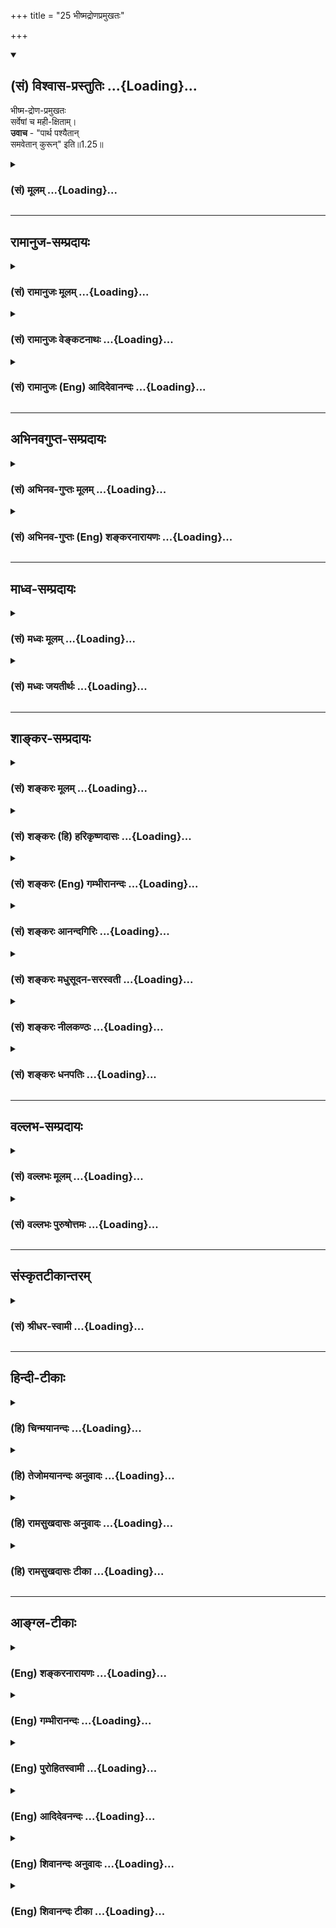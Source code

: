 +++
title = "25 भीष्मद्रोणप्रमुखतः"

+++
<div class="js_include" newlevelforh1="2" title="(सं) विश्वास-प्रस्तुतिः" unfilled url="/mahAbhAratam/shlokashaH/06-bhIShma-parva/03-bhagavad-gItA-parva/saMskRtam/vishvAsa-prastutiH/01_arjuna-viShAda-yogaH/25_bhIShmadroNapramu.md">
<details open><summary><h2>(सं) विश्वास-प्रस्तुतिः ...{Loading}...</h2></summary>

भीष्म-द्रोण-प्रमुखतः  
सर्वेषां च मही-क्षिताम्।  
**उवाच** - "पार्थ पश्यैतान्  
समवेतान् कुरून्" इति॥1.25॥
</details>
</div>
<div class="js_include collapsed" newlevelforh1="3" title="(सं) मूलम्" unfilled url="/mahAbhAratam/shlokashaH/06-bhIShma-parva/03-bhagavad-gItA-parva/saMskRtam/mUlam/01_arjuna-viShAda-yogaH/25_bhIShmadroNapramu.md">
<details><summary><h3>(सं) मूलम् ...{Loading}...</h3></summary>

भीष्मद्रोणप्रमुखतः सर्वेषां च महीक्षिताम्।  
उवाच पार्थ पश्यैतान्समवेतान्कुरूनिति।।1.25।।
</details>
</div>


_________________
## रामानुज-सम्प्रदायः
<div class="js_include collapsed" newlevelforh1="3" title="(सं) रामानुजः मूलम्" unfilled url="/mahAbhAratam/shlokashaH/06-bhIShma-parva/03-bhagavad-gItA-parva/saMskRtam/rAmAnujaH/mUlam/01_arjuna-viShAda-yogaH/25_bhIShmadroNapramu.md">
<details><summary><h3>(सं) रामानुजः मूलम् ...{Loading}...</h3></summary>

स च तेन चोदितः तत्क्षणाद् एव
भीष्मद्रोणादीनां सर्वेषाम् एव महीक्षितां पश्यतां यथाचोदितम् अकरोत्।
ईदृशी भवदीयानां विजयस्थितिः इति च अवोचत्।  

</details>
</div>
<div class="js_include collapsed" newlevelforh1="3" title="(सं) रामानुजः वेङ्कटनाथः" unfilled url="/mahAbhAratam/shlokashaH/06-bhIShma-parva/03-bhagavad-gItA-parva/saMskRtam/rAmAnujaH/venkaTanAthaH/01_arjuna-viShAda-yogaH/25_bhIShmadroNapramu.md">
<details><summary><h3>(सं) रामानुजः वेङ्कटनाथः ...{Loading}...</h3></summary>

  
  
।।1.25।। एवमुक्तः इत्यादेःमहीक्षिताम् इत्यन्तस्यार्थमाह स चेति।
अर्जुनवचनरथस्थापनयोर्व्यवधायकाभावफलितमुक्तंतत्क्षणादेवेति। भीष्मद्रोणप्रमुखतः
इत्यत्र प्रमुखशब्दः आदिशब्दसमानार्थः तद्गतस्तसिप्रत्ययश्च
सार्वविभक्तिकत्वात् षष्ठीबहुवचनार्थ
इत्यभिप्रायेणोक्तंभीष्मद्रोणादीनामिति। तथाचकारोऽवधारणार्थ इति
दर्शयितुंसर्वेषामेवेत्युक्तम्। अनादरे षष्ठीति व्यञ्जनायपश्यतामिति
पदाध्याहारः। यद्वा प्रमुखतः अग्रत इत्यर्थः। तदेवमहीक्षिताम् इत्यत्रापि
बुद्ध्या निष्कृष्य योजनीयम् तदा चकारः समुच्चयार्थः। भाष्ये त्वेवकारोऽपि
तदर्थ एव पश्यतामिति फलितार्थोक्तिः। उवाच पार्थ इत्यस्य तात्पर्यमाह
ईदृशीति। एतान्समवेतान् इति जेतव्यसमुदायप्रदर्शनेन विजयस्थितिरभिप्रेतेति
भावः। यद्वा धार्तराष्ट्रकर्मकविजयस्थितिरित्यर्थः। धृतराष्ट्रं प्रति
सञ्जयवाक्याभिप्रायेणभवदीयानामित्युक्तम्। अथवा
धार्तराष्ट्रकर्तृकविजयस्थितिरित्यमित्युपालम्भगर्भमवोचदित्यर्थः।
अयमेवार्थ उचितः अर्जुनं प्रति कृष्णेन भवतामित्येतावन्मात्रस्य
वक्तव्यत्वात्। धृतराष्ट्रं प्रति तुभवत्पुत्राणाम् पृ.40रा.भा. इति
पूर्वोक्तवत्भवदीयान्विलोक्य पृ.46रा.भा. इति वक्ष्यमाणवच्चात्रापि
भवदीयनिर्देशोपपत्तेः। किमकुर्वत 1।1 इति गूढाभिसन्धेः पृच्छतो
धृतराष्ट्रस्य गूढाभिसन्धिः सञ्जयो धार्तराष्ट्रहृदयविदारणादिकमेवमकथयत्।  
  
  

</details>
</div>
<div class="js_include collapsed" newlevelforh1="3" title="(सं) रामानुजः (Eng) आदिदेवानन्दः" unfilled url="/mahAbhAratam/shlokashaH/06-bhIShma-parva/03-bhagavad-gItA-parva/saMskRtam/rAmAnujaH/english/AdidevAnandaH/01_arjuna-viShAda-yogaH/25_bhIShmadroNapramu.md">
<details><summary><h3>(सं) रामानुजः (Eng) आदिदेवानन्दः ...{Loading}...</h3></summary>

1.20 - 1.25 Arjuna said - Sanjaya said Thus, directed by him, Sri Krsna did immediately as He had been directed, while Bhisma, Drona and others and all the kings were looking on. Such is the prospect of victory for your men.

</details>
</div>


_________________
## अभिनवगुप्त-सम्प्रदायः
<div class="js_include collapsed" newlevelforh1="3" title="(सं) अभिनव-गुप्तः मूलम्" unfilled url="/mahAbhAratam/shlokashaH/06-bhIShma-parva/03-bhagavad-gItA-parva/saMskRtam/abhinava-guptaH/mUlam/01_arjuna-viShAda-yogaH/25_bhIShmadroNapramu.md">
<details><summary><h3>(सं) अभिनव-गुप्तः मूलम् ...{Loading}...</h3></summary>

।।1.25।। No commentary.  
  

</details>
</div>
<div class="js_include collapsed" newlevelforh1="3" title="(सं) अभिनव-गुप्तः (Eng) शङ्करनारायणः" unfilled url="/mahAbhAratam/shlokashaH/06-bhIShma-parva/03-bhagavad-gItA-parva/saMskRtam/abhinava-guptaH/english/shankaranArAyaNaH/01_arjuna-viShAda-yogaH/25_bhIShmadroNapramu.md">
<details><summary><h3>(सं) अभिनव-गुप्तः (Eng) शङ्करनारायणः ...{Loading}...</h3></summary>

1.12 1.29 Sri Abhinavgupta did not comment upon this sloka.

</details>
</div>


_________________
## माध्व-सम्प्रदायः
<div class="js_include collapsed" newlevelforh1="3" title="(सं) मध्वः मूलम्" unfilled url="/mahAbhAratam/shlokashaH/06-bhIShma-parva/03-bhagavad-gItA-parva/saMskRtam/madhvaH/mUlam/01_arjuna-viShAda-yogaH/25_bhIShmadroNapramu.md">
<details><summary><h3>(सं) मध्वः मूलम् ...{Loading}...</h3></summary>

  
  
।।1.25।। Sri Madhvacharya did not comment on this sloka. The commentary
starts from 2.11.  
  

</details>
</div>
<div class="js_include collapsed" newlevelforh1="3" title="(सं) मध्वः जयतीर्थः" unfilled url="/mahAbhAratam/shlokashaH/06-bhIShma-parva/03-bhagavad-gItA-parva/saMskRtam/madhvaH/jayatIrthaH/01_arjuna-viShAda-yogaH/25_bhIShmadroNapramu.md">
<details><summary><h3>(सं) मध्वः जयतीर्थः ...{Loading}...</h3></summary>

  
  
।।1.25।। Sri Jayatirtha did not comment on this sloka. The commentary
starts from 2.11.  
  

</details>
</div>


_________________
## शाङ्कर-सम्प्रदायः
<div class="js_include collapsed" newlevelforh1="3" title="(सं) शङ्करः मूलम्" unfilled url="/mahAbhAratam/shlokashaH/06-bhIShma-parva/03-bhagavad-gItA-parva/saMskRtam/shankaraH/mUlam/01_arjuna-viShAda-yogaH/25_bhIShmadroNapramu.md">
<details><summary><h3>(सं) शङ्करः मूलम् ...{Loading}...</h3></summary>

1.25 Sri Sankaracharya did not comment on this sloka. The commentary
starts from 2.10.  
  

</details>
</div>
<div class="js_include collapsed" newlevelforh1="3" title="(सं) शङ्करः (हि) हरिकृष्णदासः" unfilled url="/mahAbhAratam/shlokashaH/06-bhIShma-parva/03-bhagavad-gItA-parva/saMskRtam/shankaraH/hindI/harikRShNadAsaH/01_arjuna-viShAda-yogaH/25_bhIShmadroNapramu.md">
<details><summary><h3>(सं) शङ्करः (हि) हरिकृष्णदासः ...{Loading}...</h3></summary>

।।1.25।। Sri Sankaracharya did not comment on this sloka.  
  

</details>
</div>
<div class="js_include collapsed" newlevelforh1="3" title="(सं) शङ्करः (Eng) गम्भीरानन्दः" unfilled url="/mahAbhAratam/shlokashaH/06-bhIShma-parva/03-bhagavad-gItA-parva/saMskRtam/shankaraH/english/gambhIrAnandaH/01_arjuna-viShAda-yogaH/25_bhIShmadroNapramu.md">
<details><summary><h3>(सं) शङ्करः (Eng) गम्भीरानन्दः ...{Loading}...</h3></summary>

1.25 Sri Sankaracharya did not comment on this sloka. The commentary
starts from 2.10.

</details>
</div>
<div class="js_include collapsed" newlevelforh1="3" title="(सं) शङ्करः आनन्दगिरिः" unfilled url="/mahAbhAratam/shlokashaH/06-bhIShma-parva/03-bhagavad-gItA-parva/saMskRtam/shankaraH/AnandagiriH/01_arjuna-viShAda-yogaH/25_bhIShmadroNapramu.md">
<details><summary><h3>(सं) शङ्करः आनन्दगिरिः ...{Loading}...</h3></summary>

।।1.25।। भीष्मद्रोणादीनामन्येषां च राज्ञामन्तिके रथं स्थापयित्वा
भगवान्किं कृतवानिति तदाह **उवाचेति।  
  
एतानभ्याशे वर्तमानान्कुरून्कुरुवंशप्रसूतान्भवद्भिः सार्धं युद्धार्थं
संगतान्पश्य। दृष्ट्वा च यैः सहात्र युयुत्सा तवोपावर्तते तैः साकं युद्धं
कुरु। नो खल्वेतेषां शस्त्रास्त्रशिक्षावतां महीक्षितामुपेक्षोपपद्यते
सारथ्ये तु न मनः खेदनीयमित्यर्थः।  
**

</details>
</div>
<div class="js_include collapsed" newlevelforh1="3" title="(सं) शङ्करः मधुसूदन-सरस्वती" unfilled url="/mahAbhAratam/shlokashaH/06-bhIShma-parva/03-bhagavad-gItA-parva/saMskRtam/shankaraH/madhusUdana-sarasvatI/01_arjuna-viShAda-yogaH/25_bhIShmadroNapramu.md">
<details><summary><h3>(सं) शङ्करः मधुसूदन-सरस्वती ...{Loading}...</h3></summary>

।। 1.25एवमर्जुनेन प्रेरितो भगवानहिंसारूपं धर्ममाश्रित्य प्रायशो
युद्धात्तं व्यावर्तयिष्यतीति धृतराष्ट्राभिप्रायमालक्ष्य तन्निराचिकीर्षुः
संजयो धृतराष्ट्रं प्रत्युक्तवानित्याह वैशम्पायनः। हे भारत धृतराष्ट्र
भरतवंशमर्यादामनुसंधायापि द्रोहं परित्यज ज्ञातीनामिति संबोधनाभिप्रायः।
गुडाकाया निद्राया ईशेन जितनिद्रतया सर्वत्र सावधानेनार्जुनेनैवमुक्तो
भगवान् अयं मद्भृत्योऽपि सारथ्ये मां नियोजयतीति दोषमासज्य नाकुप्यत् नवा
तं युद्धान्न्यवर्तयत् किंतु सेनयोरुभयोर्मध्ये भीष्मद्रोणप्रमुखतः तयोः
प्रमुखे संमुखे सर्वेषां महीक्षितां च संमुखे।
आद्यादित्वात्सार्वविभक्तिकस्तसिः। चकारेण समासनिविष्टोऽपि प्रमुखतःशब्द
आकृष्यते। भीष्मद्रोणयोः पृथक्कीर्तनमतिप्राधान्यसूचनाय। रथोत्तममग्निना
दत्तं दिव्यं रथं भगवता स्वयमेव सारथ्येनाधिष्ठिततया च सर्वोत्तमं
स्थापयित्वा हृषीकेशः सर्वेषां निगूढाभिप्रायज्ञो भगवानार्जुनस्य
शोकमोहावुपस्थिताविति विज्ञाय सोपहासमर्जुनमुवाच। हे पार्थ पृथायाः
स्त्रीस्वभावेन शोकमोहग्रस्ततया तत्संबन्धिनस्तवापि तद्वत्ता समुपस्थितेति
सूचयन् हृषीकेशत्वमात्मनो दर्शयति। पृथा मम पितुः स्वसा तस्याः पुत्रोऽसीति
संबन्धोल्लेखेन चाश्वासयति। मम सारथ्ये निश्चितो भूत्वा सर्वानपि
समवेतान्कुरुन्युयुत्सून्पश्य निःशङ्कतयेति दर्शनविध्यभिप्रायः। अहं
सारथ्येऽतिसावधानस्त्वं तु सांप्रतमेव रथित्वं लक्ष्यसीति किं तव
परसेनादर्शनेनेत्यर्जुनस्य धैर्यमापादयितुं पश्येत्येतावत्पर्यन्तं भगवतो
वाक्यम् अन्यथा रथं सेनयोर्मध्ये स्थापयामासेत्येतावन्मात्रं ब्रूयात्।  
  
  

</details>
</div>
<div class="js_include collapsed" newlevelforh1="3" title="(सं) शङ्करः नीलकण्ठः" unfilled url="/mahAbhAratam/shlokashaH/06-bhIShma-parva/03-bhagavad-gItA-parva/saMskRtam/shankaraH/nIlakaNThaH/01_arjuna-viShAda-yogaH/25_bhIShmadroNapramu.md">
<details><summary><h3>(सं) शङ्करः नीलकण्ठः ...{Loading}...</h3></summary>

।।1.25।। महीक्षितां पृथिवीश्वराणाम्।  
  

</details>
</div>
<div class="js_include collapsed" newlevelforh1="3" title="(सं) शङ्करः धनपतिः" unfilled url="/mahAbhAratam/shlokashaH/06-bhIShma-parva/03-bhagavad-gItA-parva/saMskRtam/shankaraH/dhanapatiH/01_arjuna-viShAda-yogaH/25_bhIShmadroNapramu.md">
<details><summary><h3>(सं) शङ्करः धनपतिः ...{Loading}...</h3></summary>

।।1.24 1.25।। ततः किं वृत्तमित्यपेक्षायां संजय उवाच **एवमित्यादि।**
यत्तु एवमर्जुनेन प्रेरितो भगवानहिंसारुपं  
  
धर्ममाश्रित्य प्रायशस्तं युद्धाह्यावर्तयिष्यतीति
धृतराष्ट्राभिप्रायमालक्ष्य संजय उवाचेति तदुपेक्ष्यम्। युद्धमेव जातमिति
श्रुतवत एवमभिप्रायवर्णनस्यानुचितत्वात्। एवं पूर्वोक्तेन प्रकारेण
गुडाकेशेनार्जुनेनोक्तो हृषीकेशो भगवान्वासुदेवः सेनयोरुभयोर्मध्ये
भीष्मद्रोणयोः सर्वोत्तमयोः सर्वेषां च महीक्षितां महीपतीनां प्रमुखतः
संमुखे रथोत्तमं दिव्यं रथं स्थापयित्वोवाचोक्तवान्। पार्थ
एतान्कुरुन्भीष्मादीन्समवेतान्युद्धार्थं मिलितान्पश्येति द्वयोरर्थः। तथाच
यस्याज्ञामीश्वरोऽप्यङगीकरोति तस्यार्जुनस्य माहात्म्यं किं वक्तव्यमिति
भावः। हे भारत भरतवंशोद्भवत्वाच्छोकं मा कुर्वित्याशयः।
भरतवंशमर्यादामनुसंधायापि द्रोहं परित्यज ज्ञातीनामिति संबोधनाशय इति
केचित्। गुडाकेशेन जिताज्ञाननिद्रेणैवमुक्तो हृषीकेशः सर्वेन्द्रियनियन्ता
लोकोद्धाराय स्वस्वरुपभूतस्यार्जुनस्यान्तःकरणे शोकमोहयोराविर्भावयिता
सेनयोरुभयोंर्मध्ये भीष्मद्रोणयोः सर्वेषां च राज्ञां प्रमुखतः रथोत्तमं
स्थापयित्वोवाच। हे पार्थ लोकोद्धाराय स्त्रीस्वभावौ शोकमोहावङ्गीकुरु।
कथमित्यपेक्षायामाह। एतान्मिलितान्कुरुन्सर्वान्स्वबान्धवान्पश्य दृष्ट्वा
चैते मदीया एतानहं न हन्मीति निर्विण्णो भवेति
हृषीकेशादिपदैस्तात्पर्यार्थः सूचितः। हृषीकेशः सर्वेषां निगूढाभिप्रायज्ञो
भगवान् अर्जुनस्य शोकमोहावुपस्थिताविति विज्ञाय सोपहासमर्जुनमुवाच हे पार्थ
पृथायाः स्त्रीस्वभावत्वेन शोकमोहग्रस्ततया तत्संबन्धिनस्तवापि
तद्वित्तोपस्थितेति सूचयन् हृषीकेशत्वमात्मनो दर्शयति। पृथा मम पितुः स्वसा
तस्या पुत्रोऽसीति। तत्संबन्धोल्लेखेनवाश्वासयति। मम सारथ्ये निश्चितो
भूत्वा सर्वानपि समवेतान्कुरुन्युयुत्सून्पश्य निःशङ्कतयेति
दर्शनविध्यभिप्रायः। अहं सारथ्येऽतिसावधानस्त्वं तु सांप्रतमेव रथित्वं
त्यक्षयसीति किं तव परसेनादर्शनेनेत्यर्जुनस्य धैर्यमापादयितुं
पश्येत्येतावत्पर्यन्तं भगवतो वाक्यम्। अन्यथा रथं सेनयोर्मध्ये
स्थापयामासेत्येतावदेव ब्रूयादिति केचित्।  

</details>
</div>


_________________
## वल्लभ-सम्प्रदायः
<div class="js_include collapsed" newlevelforh1="3" title="(सं) वल्लभः मूलम्" unfilled url="/mahAbhAratam/shlokashaH/06-bhIShma-parva/03-bhagavad-gItA-parva/saMskRtam/vallabhaH/mUlam/01_arjuna-viShAda-yogaH/25_bhIShmadroNapramu.md">
<details><summary><h3>(सं) वल्लभः मूलम् ...{Loading}...</h3></summary>

।।1.24 1.25।। एवमुक्तः स भगवान् वासुदेवः सर्वेषां भीष्मादीनां प्रमुखतश्च
यथोक्तं दर्शयन् चकार।  

</details>
</div>
<div class="js_include collapsed" newlevelforh1="3" title="(सं) वल्लभः पुरुषोत्तमः" unfilled url="/mahAbhAratam/shlokashaH/06-bhIShma-parva/03-bhagavad-gItA-parva/saMskRtam/vallabhaH/puruShottamaH/01_arjuna-viShAda-yogaH/25_bhIShmadroNapramu.md">
<details><summary><h3>(सं) वल्लभः पुरुषोत्तमः ...{Loading}...</h3></summary>

  
  
।।1.25।। भीष्मद्रोणौ च परमयुद्धविशारदाविति तत्प्रमुखतः रथं स्थापयित्वा
सर्वेषां महीक्षितां राज्ञां च हे पार्थ समवेतान् मिलितान् कुरूनेतान्
पश्येत्युवाच।  
  
  
  

</details>
</div>


_________________
## संस्कृतटीकान्तरम्
<div class="js_include collapsed" newlevelforh1="3" title="(सं) श्रीधर-स्वामी" unfilled url="/mahAbhAratam/shlokashaH/06-bhIShma-parva/03-bhagavad-gItA-parva/saMskRtam/shrIdhara-svAmI/01_arjuna-viShAda-yogaH/25_bhIShmadroNapramu.md">
<details><summary><h3>(सं) श्रीधर-स्वामी ...{Loading}...</h3></summary>

**।।1.25।। भीष्मद्रोणेति।** महीक्षितां पितामहद्रोणराज्ञां च प्रमुखतः
संमुखे रथं स्थापयित्वा हे पार्थ एतान्कुरून्पश्येत्युवाच।  
  

</details>
</div>


_________________
## हिन्दी-टीकाः
<div class="js_include collapsed" newlevelforh1="3" title="(हि) चिन्मयानन्दः" unfilled url="/mahAbhAratam/shlokashaH/06-bhIShma-parva/03-bhagavad-gItA-parva/hindI/chinmayAnandaH/01_arjuna-viShAda-yogaH/25_bhIShmadroNapramu.md">
<details><summary><h3>(हि) चिन्मयानन्दः ...{Loading}...</h3></summary>

।।1.25।। भगवान् श्रीकृष्ण ने उस भव्य रथ को भीष्म और द्रोण दोनों के
सम्मुख एक स्थान पर लाकर खड़ा कर दिया। एक कर्तव्यनिष्ठ सारथि के समान वे
अर्जुन से कहते हैं हे पार्थ यहाँ एकत्र हुए इन कौरवों को देखो। सम्पूर्ण
प्रथम अध्याय में केवल ये ही शब्द हैं जिन्हें भगवान ने कहा है। उन शब्दों
ने उस चिनगारी का काम किया जिसने अर्जुन के अहंकार पर आधारित झूठे मूल्यों
एवं धारणाओं के महल को जलाकर राख कर दिया। इसके पश्चात् हम देखेंगे कि इन
शब्दों की अर्जुन पर क्या प्रतिक्रिया हुई और किस प्रकार उसका मन टूटकर
बिखर गया।  
पार्थ का अर्थ है पृथापुत्र अर्जुन। पृथा कुन्ती का दूसरा नाम है। इस
संस्कृत शब्द पार्थ में पार्थिव की गन्ध मिलती है जिसका अर्थ हैमृत्तिका
निर्मित। यह सम्बोधन अत्यन्त अर्थपूर्ण है। इसका तात्पर्य यह है कि गीता
सत्य का संदेश है जिसे अमृत स्वरूप भगवान् ने मनुष्य के सार्वकालिक
प्रतिनिधि र्मत्य पुरुष अर्जुन को सुनाया है।  

</details>
</div>
<div class="js_include collapsed" newlevelforh1="3" title="(हि) तेजोमयानन्दः अनुवादः" unfilled url="/mahAbhAratam/shlokashaH/06-bhIShma-parva/03-bhagavad-gItA-parva/hindI/tejomayAnandaH/anuvAdaH/01_arjuna-viShAda-yogaH/25_bhIShmadroNapramu.md">
<details><summary><h3>(हि) तेजोमयानन्दः अनुवादः ...{Loading}...</h3></summary>

।।1.25।। भीष्म, द्रोण तथा पृथ्वी के समस्त शासकों के समक्ष उन्होंने कहा,
"हे पार्थ यहाँ एकत्र हुये कौरवों को देखो"।

</details>
</div>
<div class="js_include collapsed" newlevelforh1="3" title="(हि) रामसुखदासः अनुवादः" unfilled url="/mahAbhAratam/shlokashaH/06-bhIShma-parva/03-bhagavad-gItA-parva/hindI/rAmasukhadAsaH/anuvAdaH/01_arjuna-viShAda-yogaH/25_bhIShmadroNapramu.md">
<details><summary><h3>(हि) रामसुखदासः अनुवादः ...{Loading}...</h3></summary>

।।1.24 -- 1.25।। संजय बोले - हे भरतवंशी राजन्! निद्राविजयी अर्जुन के
द्वारा इस तरह कहने पर अन्तर्यामी भगवान् श्रीकृष्ण ने दोनों सेनाओं के
मध्यभाग में पितामह भीष्म और आचार्य द्रोण के सामने तथा सम्पूर्ण राजाओं के
सामने श्रेष्ठ रथको खड़ा करके इस तरह कहा कि 'हे पार्थ! इन इकट्ठे हुए
कुरुवंशियोंको देख'।

</details>
</div>
<div class="js_include collapsed" newlevelforh1="3" title="(हि) रामसुखदासः टीका" unfilled url="/mahAbhAratam/shlokashaH/06-bhIShma-parva/03-bhagavad-gItA-parva/hindI/rAmasukhadAsaH/TIkA/01_arjuna-viShAda-yogaH/25_bhIShmadroNapramu.md">
<details><summary><h3>(हि) रामसुखदासः टीका ...{Loading}...</h3></summary>

1.25।।***व्याख्या--*** **'गुडाकेशेन'--'गुडाकेश'** शब्दके दो अर्थ
होते हैं (1) **'गुडा'** नाम मुड़े हुएका है और **'केश'** नाम बालोंका
है। जिसके सिरके बाल मुड़े हुए अर्थात् घुँघराले हैं, उसका नाम
**'गुडाकेश'** है। (2) **'गुडाका'** नाम निद्राका है और **'ईश'** नाम
स्वामीका है। जो निद्राका स्वामी है अर्थात् निद्रा ले चाहे न ले--ऐसा
जिसका निद्रापर अधिकार है, उसका नाम **'गुडाकेश'**है। अर्जुनके केश
घुँघराले थे और उनका निद्रापर आधिपत्य था; अतः उनको **'गुडाकेश'** कहा
गया है।  
**'एवमुक्तः'--** जो निद्रा-आलस्यके सुखका गुलाम नहीं होता और जो
विषय-भोगोंका दास नहीं होता, केवल भगवान्का ही दास (भक्त) होता है, उस
भक्तकी बात भगवान् सुनते हैं; केवल सुनते ही नहीं, उसकी आज्ञाका पालन भी
करते हैं। इसलिये अपने सखा भक्त अर्जुनके द्वारा आज्ञा देनेपर अन्तर्यामी
भगवान् श्रीकृष्णने दोनों सेनाओंके बीचमें अर्जुनका रथ खड़ा कर दिया।  
**'हृषीकेशः'--** इन्द्रियोंका नाम **'हृषीक'** है। जो इन्द्रियोंके ईश
अर्थात् स्वामी हैं, उनको हृषीकेश कहते हैं। पहले इक्कीसवें श्लोकमें और
यहाँ **'हृषीकेश'** कहनेका तात्पर्य है कि जो मन, बुद्धि, इन्द्रियाँ आदि
सबके प्रेरक हैं, सबको आज्ञा देनेवाले हैं, वे ही अन्तर्यामी भगवान् यहाँ
अर्जुनकी आज्ञाका पालन करनेवाले बन गये हैं! यह उनकी अर्जुनपर कितनी अधिक
कृपा है!  
**'सेनयोरुभयोर्मध्ये स्थापयित्वा रथोत्तमम्'--** दोनों सेनाओंके बीचमें
जहाँ खाली जगह थी, वहाँ भगवान्ने अर्जुनके श्रेष्ठ रथको खड़ा कर दिया।  
**'भीष्मद्रोणप्रमुखतः सर्वेषां च महीक्षिताम्'--** उस रथको भी भगवान्ने
विलक्षण चतुराईसे ऐसी जगह खड़ा किया, जहाँसे अर्जुनको कौटुम्बिक
सम्बन्धवाले पितामह भीष्म, विद्याके सम्बन्धवाले आचार्य द्रोण एवं
कौरवसेनाके मुख्यमुख्य राजालोग सामने दिखायी दे सकें।  
**'उवाच पार्थ पश्यैतान्समवेतान्कुरुनिति कुरु'--** पदमें धृतराष्ट्रके
पुत्र और पाण्डुके पुत्र--ये दोनों आ जाते हैं; क्योंकि ये दोनों ही
कुरुवंशी हैं। युद्धके लिये एकत्र हुए इन कुरुवंशियोंको देख--ऐसा कहनेका
तात्पर्य है कि इन कुरुवंशियोंको देखकर अर्जुनके भीतर यह भाव पैदा हो जाय
कि हम सब एक ही तो हैं! इस पक्षके हों, चाहे उस पक्षके हों; भले हों, चाहे
बुरे हों; सदाचारी हों; चाहे दुराचारी हों; पर हैं सब अपने ही कुटुम्बी। इस
कारण अर्जुनमें छिपा हुआ कौटुम्बिक ममतायुक्त मोह जाग्रत् हो जाय और मोह
जाग्रत् होनेसे अर्जुन जिज्ञासु बन जाय, जिससे अर्जुनको निमित्त बनाकर भावी
कलियुगी जीवोंके कल्याणके लिये गीताका महान् उपदेश किया जा सके --इसी भावसे
भगवान्ने यहाँ **'पश्यैतान् समवेतान् कुरुन्'** कहा है। नहीं तो भगवान्
**'पश्यैतान् धार्तराष्ट्रान् समानिति'--** ऐसा भी कर सकते थे; परन्तु
ऐसा कहनेसे अर्जुनके भीतर युद्ध करनेका जोश आता; जिससे गीताके प्राकट्यका
अवसर ही नहीं आता और अर्जुनके भीतरका प्रसुप्त कौटुम्बिक मोह भी दूर नहीं
होता, जिसको दूर करना भगवान् अपनी जिम्मेवारी मानते हैं। जैसे कोई फोड़ा हो
जाता है तो वैद्यलोग पहले उसको पकानेकी चेष्टा करते हैं और जब वह पक जाता
है तब उसको चीरा देकर साफ कर देते हैं; ऐसे ही भगवान् भक्तके भीतर छिपे हुए
मोहको पहले जाग्रत् करके फिर उसको मिटाते हैं। यहाँ भी भगवान् अर्जुनके
भीतर छिपे हुए मोहको **'कुरुन् पश्य'** कहकर जाग्रत् कर रहे हैं, जिसको
आगे उपदेश देकर नष्ट कर देंगे।  
  
  
अर्जुनने कहा था कि 'इनको मैं देख लूँ'--**'निरीक्षे'** (1।
22)**'अवेक्षे'** (1। 23); अतः यहाँ भगवान्को **'पश्य'** (तू देख
ले)--ऐसा कहनेकी जरूरत ही नहीं थी। भगवान्को तो केवल रथ खड़ा कर देना
चाहिये था। परन्तु  
  
भगवान्ने रथ खड़ा करके अर्जुनके मोहको जाग्रत् करनेके लिये ही **'कुरुन्
पश्य'** (इन कुरुवंशियोंको देख)--ऐसा कहा है।  
कौटुम्बिक स्नेह और भगवत्प्रेम--इन दोनोंमें बहुत अन्तर है। कुटुम्बमें
ममतायुक्त स्नेह हो जाता है तो कुटुम्बके अवगुणोंकी तरफ खयाल जाता ही नहीं;
किन्तु 'ये मेरे हैं'--ऐसा भाव रहता है। ऐसे ही भगवान्का भक्तमें विशेष
स्नेह हो जाता है तो भक्तके अवगुणोंकी तरफ भगवान्का खयाल जाता ही नहीं;
किन्तु 'यह मेरा ही  
  
है'--ऐसा ही भाव रहता है। कौटुम्बिक स्नेहमें क्रिया तथा पदार्थ-(शरीरादि-)
की और भगवत्प्रेममें भावकी मुख्यता रहती है। कौटुम्बिक स्नेहमें
मूढ़ता-(मोह-) की और भगवत्प्रेममें आत्मीयताकी मुख्यता रहती है। कौटुम्बिक
स्नेहमें अँधेरा और भगवत्प्रेममें प्रकाश रहता है। कौटुम्बिक स्नेहमें
मनुष्य कर्तव्यच्युत हो जाता है और भगवत्प्रेममें तल्लीनताके कारण
कर्तव्यपालनमें विस्मृति तो हो सकती है पर भक्त कभी कर्तव्यच्युत नहीं
होता। कौटुम्बिक स्नेहमें कुटुम्बियोंकी और भगवत्प्रेममें भगवान्की
प्रधानता होती है।  
  
  
***सम्बन्ध***  पूर्वश्लोकमें भगवान्ने अर्जुनसे कुरूवंशियोंको देखनेके
लिये कहा। उसके बाद क्या हुया इसका वर्णन सञ्जय आगेके श्लोकोंमें करते हैं।

</details>
</div>


_________________
## आङ्ग्ल-टीकाः
<div class="js_include collapsed" newlevelforh1="3" title="(Eng) शङ्करनारायणः" unfilled url="/mahAbhAratam/shlokashaH/06-bhIShma-parva/03-bhagavad-gItA-parva/english/shankaranArAyaNaH/01_arjuna-viShAda-yogaH/25_bhIShmadroNapramu.md">
<details><summary><h3>(Eng) शङ्करनारायणः ...{Loading}...</h3></summary>

1.25. There in both the armies, the son of Prtha observed his fathers,
and paternal grandfathers, teachers, maternal uncles, brothers, sons,
sons' sons and comrades, fathers-in-law, and also friends.

</details>
</div>
<div class="js_include collapsed" newlevelforh1="3" title="(Eng) गम्भीरानन्दः" unfilled url="/mahAbhAratam/shlokashaH/06-bhIShma-parva/03-bhagavad-gItA-parva/english/gambhIrAnandaH/01_arjuna-viShAda-yogaH/25_bhIShmadroNapramu.md">
<details><summary><h3>(Eng) गम्भीरानन्दः ...{Loading}...</h3></summary>

1.24 1.25 Sanjay said O scion of the line of Bharata (Dhrtararastra),
Hrsikesa, being told so by Gudakesa (Arjuna), placed the excellent chariot between the two armies, in front of Bhisma and Drona as also all the rulers of the earth, and said, 'O Partha (Arjuna), see these assempled people of the Kuru dynasty.'

</details>
</div>
<div class="js_include collapsed" newlevelforh1="3" title="(Eng) पुरोहितस्वामी" unfilled url="/mahAbhAratam/shlokashaH/06-bhIShma-parva/03-bhagavad-gItA-parva/english/purohitasvAmI/01_arjuna-viShAda-yogaH/25_bhIShmadroNapramu.md">
<details><summary><h3>(Eng) पुरोहितस्वामी ...{Loading}...</h3></summary>

1.25 Whither Bheeshma and Drona had led all the rulers of the earth, and spoke thus: O Arjuna! Behold these members of the family of Kuru assembled.

</details>
</div>
<div class="js_include collapsed" newlevelforh1="3" title="(Eng) आदिदेवनन्दः" unfilled url="/mahAbhAratam/shlokashaH/06-bhIShma-parva/03-bhagavad-gItA-parva/english/AdidevanandaH/01_arjuna-viShAda-yogaH/25_bhIShmadroNapramu.md">
<details><summary><h3>(Eng) आदिदेवनन्दः ...{Loading}...</h3></summary>

1.24 - 1.25 Sanjaya said: Thus addressed by Arjuna, Sri Krsna drew up that best of chariots between the two armies before the view of Bhisma and Drona and all the other kings, O Dhrtarastra, and said, 'O Arjuna,
behold these assembled Kauravas.'

</details>
</div>
<div class="js_include collapsed" newlevelforh1="3" title="(Eng) शिवानन्दः अनुवादः" unfilled url="/mahAbhAratam/shlokashaH/06-bhIShma-parva/03-bhagavad-gItA-parva/english/shivAnandaH/anuvAdaH/01_arjuna-viShAda-yogaH/25_bhIShmadroNapramu.md">
<details><summary><h3>(Eng) शिवानन्दः अनुवादः ...{Loading}...</h3></summary>

1.25. In front of Bhishma and Drona, and all the rulers of the earth,
said: "O Arjuna (son of Pritha), behold these Kurus gathered together."

</details>
</div>
<div class="js_include collapsed" newlevelforh1="3" title="(Eng) शिवानन्दः टीका" unfilled url="/mahAbhAratam/shlokashaH/06-bhIShma-parva/03-bhagavad-gItA-parva/english/shivAnandaH/TIkA/01_arjuna-viShAda-yogaH/25_bhIShmadroNapramu.md">
<details><summary><h3>(Eng) शिवानन्दः टीका ...{Loading}...</h3></summary>

1.25 भीष्मद्रोणप्रमुखतः in front of Bhishma and Drona; सर्वेषाम् of all;
च and; महीक्षिताम् rulers of the earth; उवाच said; पार्थ O Partha; पश्य
behold; एतान् these; समवेतान् gathered; कुरून् Kurus; इति thus.No Commentary.

</details>
</div>
